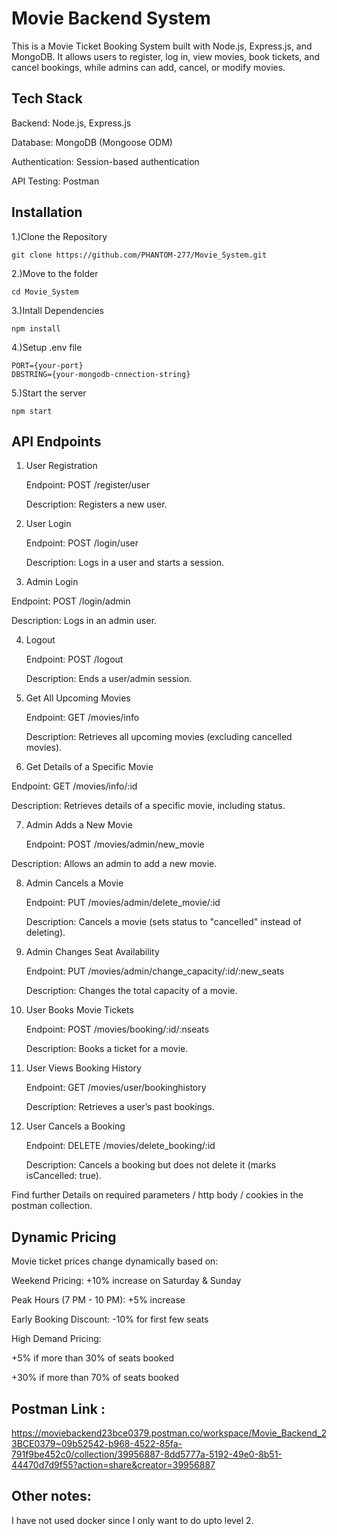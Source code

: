 
# Movie Backend System

This is a Movie Ticket Booking System built with Node.js, Express.js, and MongoDB. It allows users to register, log in, view movies, book tickets, and cancel bookings, while admins can add, cancel, or modify movies.




## Tech Stack

Backend: Node.js, Express.js

Database: MongoDB (Mongoose ODM)

Authentication: Session-based authentication

API Testing: Postman



## Installation

 1.)Clone the Repository

    git clone https://github.com/PHANTOM-277/Movie_System.git 

 2.)Move to the folder

    cd Movie_System

 3.)Intall Dependencies

    npm install

 4.)Setup .env file

    PORT={your-port}
    DBSTRING={your-mongodb-cnnection-string}
    
 5.)Start the server

    npm start
## API Endpoints
1. User Registration

    Endpoint: POST /register/user

     Description: Registers a new   user.


2. User Login

    Endpoint: POST /login/user  

    Description: Logs in a user and starts a session.


3. Admin Login

Endpoint: POST /login/admin

Description: Logs in an admin user.

4. Logout

    Endpoint: POST /logout

    Description: Ends a user/admin session.

5. Get All Upcoming Movies

    Endpoint: GET /movies/info

    Description: Retrieves all upcoming movies (excluding cancelled movies).

6. Get Details of a Specific Movie

Endpoint: GET /movies/info/:id

Description: Retrieves details of a specific movie, including status.

7. Admin Adds a New Movie

    Endpoint: POST /movies/admin/new_movie

Description: Allows an admin to add a new movie.

8. Admin Cancels a Movie

    Endpoint: PUT /movies/admin/delete_movie/:id

    Description: Cancels a movie (sets status to "cancelled" instead of deleting).

9. Admin Changes Seat Availability

    Endpoint: PUT /movies/admin/change_capacity/:id/:new_seats

    Description: Changes the total capacity of a movie.

10. User Books Movie Tickets

    Endpoint: POST /movies/booking/:id/:nseats

    Description: Books a ticket for a movie.

11. User Views Booking History

    Endpoint: GET /movies/user/bookinghistory

    Description: Retrieves a user’s past bookings.

12. User Cancels a Booking

    Endpoint: DELETE /movies/delete_booking/:id

    Description: Cancels a booking but does not delete it (marks isCancelled: true).

Find further Details on required parameters / http body / cookies in the postman collection.
## Dynamic Pricing

Movie ticket prices change dynamically based on:

Weekend Pricing: +10% increase on Saturday & Sunday

Peak Hours (7 PM - 10 PM): +5% increase

Early Booking Discount: -10% for first few seats

High Demand Pricing:

+5% if more than 30% of seats booked

+30% if more than 70% of seats booked


## Postman Link :

https://moviebackend23bce0379.postman.co/workspace/Movie_Backend_23BCE0379~09b52542-b968-4522-85fa-791f9be452c0/collection/39956887-8dd5777a-5192-49e0-8b51-44470d7d9f55?action=share&creator=39956887

## Other notes: 

I have not used docker since I only want to do upto level 2.
